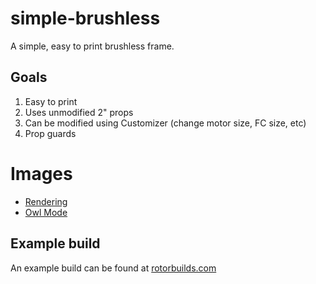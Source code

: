 # simple-brushless
A simple, easy to print brushless frame.

## Goals
1. Easy to print
2. Uses unmodified 2" props
3. Can be modified using Customizer (change motor size, FC size, etc)
4. Prop guards

# Images

* [Rendering](./docs/scad.png)
* [Owl Mode](./docs/owl-mode.jpg)

## Example build

An example build can be found at [rotorbuilds.com](https://rotorbuilds.com/build/3916)
